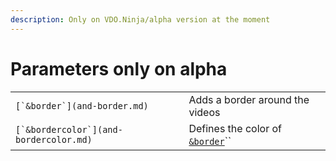 ```yaml
---
description: Only on VDO.Ninja/alpha version at the moment
---
```


# Parameters only on alpha

|                                          |                                                   |
| ---------------------------------------- | ------------------------------------------------- |
| ``[`&border`](and-border.md)``           | Adds a border around the videos                   |
| ``[`&bordercolor`](and-bordercolor.md)`` | Defines the color of [`&border`](and-border.md)`` |
